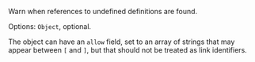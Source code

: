 Warn when references to undefined definitions are found.

  Options: `Object`, optional.

  The object can have an `allow` field, set to an array of strings that may
  appear between `[` and `]`, but that should not be treated as link
  identifiers.